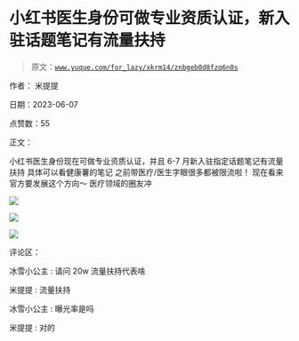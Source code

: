 # 小红书医生身份可做专业资质认证，新入驻话题笔记有流量扶持

> 原文：[`www.yuque.com/for_lazy/xkrm14/znbgeb0d8fzq6n0s`](https://www.yuque.com/for_lazy/xkrm14/znbgeb0d8fzq6n0s)

作者： 米提提

日期：2023-06-07

点赞数：55

正文：

小红书医生身份现在可做专业资质认证，并且 6-7 月新入驻指定话题笔记有流量扶持 具体可以看健康薯的笔记 之前带医疗/医生字眼很多都被限流啦！ 现在看来官方要发展这个方向～ 医疗领域的圈友冲

![](img/41f3e7f3d69cffa48e2113f7df2b6cf3.png)

![](img/c276d0595ca665f05bd983f29cc7760c.png)

![](img/a31d171e61f6f5a195bd99bf261a51f1.png)

评论区：

冰雪小公主 : 请问 20w 流量扶持代表啥

米提提 : 流量扶持

冰雪小公主 : 曝光率是吗

米提提 : 对的

